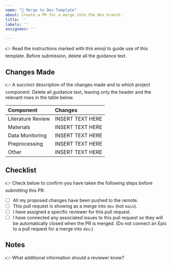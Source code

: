 ```yaml
---
name: "🔨 Merge to Dev Template"
about: Create a PR for a merge into the dev branch. 
title: ''
labels: ''
assignees: ''

---
```


:point_right: Read the instructions marked with this emoji to guide use of this template. Before submission, delete all the guidance text.

## Changes Made
:point_right: A succinct description of the changes made and to which project component.  Delete all guidance text, leaving only the header and the relevant rows in the table below.

| Component | Changes |
| :-- | :-- |
| Literature Review | INSERT TEXT HERE|
| Materials | INSERT TEXT HERE|
| Data Monitoring | INSERT TEXT HERE|
| Preprocessing | INSERT TEXT HERE|
| Other | INSERT TEXT HERE|

## Checklist
:point_right: Check below to confirm you have taken the following steps before submitting this PR:
- [ ] All my proposed changes have been pushed to the remote.
- [ ] This pull request is showing as a merge into `dev` (not `main`).
- [ ] I have assigned a specific reviewer for this pull request.
- [ ] I have connected any associated issues to this pull request so they will be automatically closed when the PR is merged. (Do not connect an Epic to a pull request for a merge into `dev`.)

## Notes
:point_right: What additional information should a reviewer know?